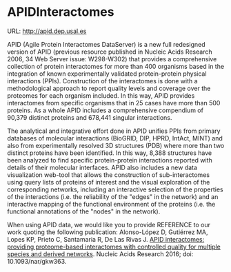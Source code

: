 # APIDInteractomes

URL: http://apid.dep.usal.es

APID (Agile Protein Interactomes DataServer) is a new full redesigned version of APID (previous resource published in Nucleic Acids Research 2006, 34 Web Server issue: W298-W302) that provides a comprehensive collection of protein interactomes for more than 400 organisms based in the integration of known experimentally validated protein-protein physical interactions (PPIs). Construction of the interactomes is done with a methodological approach to report quality levels and coverage over the proteomes for each organism included. In this way, APID provides interactomes from specific organisms that in 25 cases have more than 500 proteins. As a whole APID includes a comprehensive compendium of 90,379 distinct proteins and 678,441 singular interactions.

The analytical and integrative effort done in APID unifies PPIs from primary databases of molecular interactions (BioGRID, DIP, HPRD, IntAct, MINT) and also from experimentally resolved 3D structures (PDB) where more than two distinct proteins have been identified. In this way, 8,388 structures have been analyzed to find specific protein-protein interactions reported with details of their molecular interfaces. APID also includes a new data visualization web-tool that allows the construction of sub-interactomes using query lists of proteins of interest and the visual exploration of the corresponding networks, including an interactive selection of the properties of the interactions (i.e. the reliability of the "edges" in the network) and an interactive mapping of the functional environment of the proteins (i.e. the functional annotations of the "nodes" in the network).

When using APID data, we would like you to provide REFERENCE to our work quoting the following publication:
Alonso-López D, Gutiérrez MA, Lopes KP, Prieto C, Santamaria R, De Las Rivas J. [APID interactomes: providing proteome-based interactomes with controlled quality for multiple species and derived networks](http://nar.oxfordjournals.org/content/44/W1/W529). Nucleic Acids Research 2016; doi: 10.1093/nar/gkw363.


